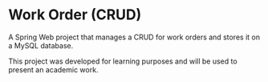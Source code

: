 # Work Order (CRUD)
A Spring Web project that manages a CRUD for work orders and stores it on a MySQL database.

This project was developed for learning purposes and will be used to present an academic work.
